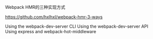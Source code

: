 Webpack HMR的三种实现方式


https://github.com/hxlhxl/webpack-hmr-3-ways


Using the webpack-dev-server CLI
Using the webpack-dev-server API
Using express and webpack-hot-middleware

